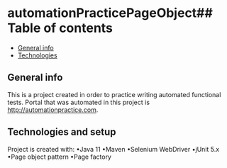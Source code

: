 # automationPracticePageObject## Table of contents
* [General info](#general-info)
* [Technologies](#technologies-and-setup)


## General info
This is a project created in order to practice writing automated functional tests. Portal that was automated in this project is http://automationpractice.com.
	
## Technologies and setup
Project is created with:
•Java 11
•Maven
•Selenium WebDriver
•jUnit 5.x
•Page object pattern
•Page factory
	
